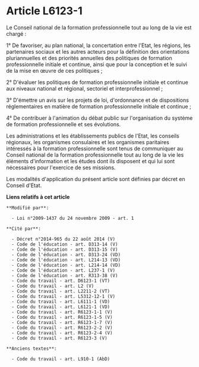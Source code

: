 # Article L6123-1

Le Conseil national de la formation professionnelle tout au long de la vie est chargé : 

1° De favoriser, au plan national, la concertation entre l'Etat, les régions, les partenaires sociaux et les autres acteurs
pour la définition des orientations pluriannuelles et des priorités annuelles des politiques de formation professionnelle
initiale et continue, ainsi que pour la conception et le suivi de la mise en œuvre de ces politiques ; 

2° D'évaluer les politiques de formation professionnelle initiale et continue aux niveaux national et régional, sectoriel et
interprofessionnel ; 

3° D'émettre un avis sur les projets de loi, d'ordonnance et de dispositions réglementaires en matière de formation
professionnelle initiale et continue ; 

4° De contribuer à l'animation du débat public sur l'organisation du système de formation professionnelle et ses évolutions. 

Les administrations et les établissements publics de l'Etat, les conseils régionaux, les organismes consulaires et les
organismes paritaires intéressés à la formation professionnelle sont tenus de communiquer au Conseil national de la formation
professionnelle tout au long de la vie les éléments d'information et les études dont ils disposent et qui lui sont
nécessaires pour l'exercice de ses missions. 

Les modalités d'application du présent article sont définies par décret en Conseil d'Etat.

**Liens relatifs à cet article**

	**Modifié par**:

	  - Loi n°2009-1437 du 24 novembre 2009 - art. 1

	**Cité par**:

	  - Décret n°2014-965 du 22 août 2014 (V)
	  - Code de l'éducation - art. D313-14 (V)
	  - Code de l'éducation - art. D313-15 (V)
	  - Code de l'éducation - art. D313-24 (VD)
	  - Code de l'éducation - art. L214-13 (VD)
	  - Code de l'éducation - art. L214-14 (VD)
	  - Code de l'éducation - art. L237-1 (V)
	  - Code de l'éducation - art. R313-38 (V)
	  - Code du travail - art. D6123-1 (VT)
	  - Code du travail - art. L2 (V)
	  - Code du travail - art. L2211-2 (VT)
	  - Code du travail - art. L5312-12-1 (V)
	  - Code du travail - art. L6111-1 (VD)
	  - Code du travail - art. L6121-1 (VD)
	  - Code du travail - art. R6123-1-1 (V)
	  - Code du travail - art. R6123-1-5 (V)
	  - Code du travail - art. R6123-1-7 (V)
	  - Code du travail - art. R6123-2-2 (V)
	  - Code du travail - art. R6123-2-4 (V)
	  - Code du travail - art. R6123-3 (V)

	**Anciens textes**:

	  - Code du travail - art. L910-1 (AbD)
